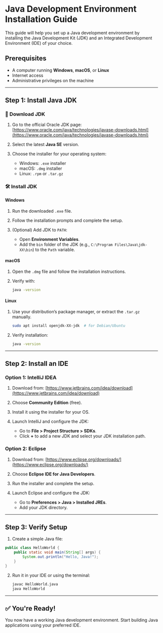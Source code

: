 
# Java Development Environment Installation Guide

This guide will help you set up a Java development environment by installing the Java Development Kit (JDK) and an Integrated Development Environment (IDE) of your choice.

## Prerequisites

* A computer running **Windows**, **macOS**, or **Linux**
* Internet access
* Administrative privileges on the machine

---

## Step 1: Install Java JDK

### 🔗 Download JDK

1. Go to the official Oracle JDK page:
   [https://www.oracle.com/java/technologies/javase-downloads.html](https://www.oracle.com/java/technologies/javase-downloads.html)

2. Select the latest **Java SE** version.

3. Choose the installer for your operating system:

   * Windows: `.exe` installer
   * macOS: `.dmg` installer
   * Linux: `.rpm` or `.tar.gz`

### 🛠️ Install JDK

#### Windows

1. Run the downloaded `.exe` file.
2. Follow the installation prompts and complete the setup.
3. (Optional) Add JDK to `PATH`:

   * Open **Environment Variables**.
   * Add the `bin` folder of the JDK (e.g., `C:\Program Files\Java\jdk-XX\bin`) to the `Path` variable.

#### macOS

1. Open the `.dmg` file and follow the installation instructions.
2. Verify with:

   ```bash
   java -version
   ```

#### Linux

1. Use your distribution’s package manager, or extract the `.tar.gz` manually.

   ```bash
   sudo apt install openjdk-XX-jdk  # for Debian/Ubuntu
   ```
2. Verify installation:

   ```bash
   java -version
   ```

---

## Step 2: Install an IDE

### Option 1: IntelliJ IDEA

1. Download from: [https://www.jetbrains.com/idea/download](https://www.jetbrains.com/idea/download)
2. Choose **Community Edition** (free).
3. Install it using the installer for your OS.
4. Launch IntelliJ and configure the JDK:

   * Go to **File > Project Structure > SDKs**.
   * Click **+** to add a new JDK and select your JDK installation path.

### Option 2: Eclipse

1. Download from: [https://www.eclipse.org/downloads/](https://www.eclipse.org/downloads/)
2. Choose **Eclipse IDE for Java Developers**.
3. Run the installer and complete the setup.
4. Launch Eclipse and configure the JDK:

   * Go to **Preferences > Java > Installed JREs**.
   * Add your JDK directory.

---

## Step 3: Verify Setup

1. Create a simple Java file:

```java
public class HelloWorld {
    public static void main(String[] args) {
        System.out.println("Hello, Java!");
    }
}
```

2. Run it in your IDE or using the terminal:

   ```bash
   javac HelloWorld.java
   java HelloWorld
   ```

---

## ✅ You're Ready!

You now have a working Java development environment. Start building Java applications using your preferred IDE.
